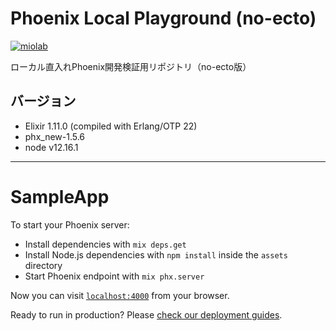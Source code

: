 # Phoenix Local Playground (no-ecto)

[![miolab](https://circleci.com/gh/miolab/phoenix_local_playground_no_ecto.svg?style=svg)](https://github.com/miolab/phoenix_local_playground_no_ecto)

ローカル直入れPhoenix開発検証用リポジトリ（no-ecto版）

## バージョン

- Elixir 1.11.0 (compiled with Erlang/OTP 22)
- phx_new-1.5.6
- node v12.16.1

---

# SampleApp

To start your Phoenix server:

  * Install dependencies with `mix deps.get`
  * Install Node.js dependencies with `npm install` inside the `assets` directory
  * Start Phoenix endpoint with `mix phx.server`

Now you can visit [`localhost:4000`](http://localhost:4000) from your browser.

Ready to run in production? Please [check our deployment guides](https://hexdocs.pm/phoenix/deployment.html).
